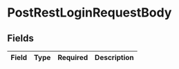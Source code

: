# PostRestLoginRequestBody


## Fields

| Field       | Type        | Required    | Description |
| ----------- | ----------- | ----------- | ----------- |